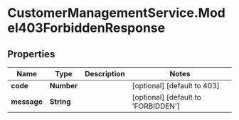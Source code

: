 # CustomerManagementService.Model403ForbiddenResponse

## Properties
Name | Type | Description | Notes
------------ | ------------- | ------------- | -------------
**code** | **Number** |  | [optional] [default to 403]
**message** | **String** |  | [optional] [default to &#x27;FORBIDDEN&#x27;]
